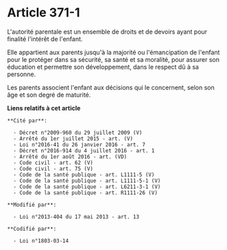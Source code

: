 # Article 371-1

L'autorité parentale est un ensemble de droits et de devoirs ayant pour finalité l'intérêt de l'enfant.

Elle appartient aux parents jusqu'à la majorité ou l'émancipation de l'enfant pour le protéger dans sa sécurité, sa santé et
sa moralité, pour assurer son éducation et permettre son développement, dans le respect dû à sa personne.

Les parents associent l'enfant aux décisions qui le concernent, selon son âge et son degré de maturité.

**Liens relatifs à cet article**

	**Cité par**:

	  - Décret n°2009-960 du 29 juillet 2009 (V)
	  - Arrêté du 1er juillet 2015 - art. (V)
	  - Loi n°2016-41 du 26 janvier 2016 - art. 7
	  - Décret n°2016-914 du 4 juillet 2016 - art. 1
	  - Arrêté du 1er août 2016 - art. (VD)
	  - Code civil - art. 62 (V)
	  - Code civil - art. 75 (V)
	  - Code de la santé publique - art. L1111-5 (V)
	  - Code de la santé publique - art. L1111-5-1 (V)
	  - Code de la santé publique - art. L6211-3-1 (V)
	  - Code de la santé publique - art. R1111-26 (V)

	**Modifié par**:

	  - Loi n°2013-404 du 17 mai 2013 - art. 13

	**Codifié par**:

	  - Loi n°1803-03-14
